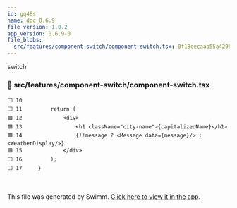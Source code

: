 ```yaml
---
id: gq48s
name: doc 0.6.9
file_version: 1.0.2
app_version: 0.6.9-0
file_blobs:
  src/features/component-switch/component-switch.tsx: 0f18eecaab55a4298d4a72846fcd0307a2f1ccdb
---
```


switch
<!-- NOTE-swimm-snippet: the lines below link your snippet to Swimm -->
### 📄 src/features/component-switch/component-switch.tsx
```tsx
⬜ 10     
⬜ 11         return (
🟩 12             <div>
🟩 13                 <h1 className="city-name">{capitalizedName}</h1>
🟩 14                 {!!message ? <Message data={message}/> : <WeatherDisplay/>}
🟩 15             </div>
⬜ 16         );
⬜ 17     }
```

<br/>

This file was generated by Swimm. [Click here to view it in the app](https://swimm-web-app.web.app/repos/Z2l0aHViJTNBJTNBc3Rva2Utd2VhdGhlciUzQSUzQUFkZGllQ29oZW4=/docs/gq48s).